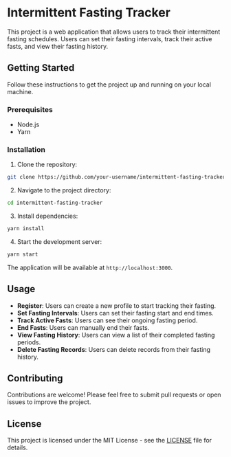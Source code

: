 # Intermittent Fasting Tracker

This project is a web application that allows users to track their intermittent fasting schedules. Users can set their fasting intervals, track their active fasts, and view their fasting history.

## Getting Started

Follow these instructions to get the project up and running on your local machine.

### Prerequisites

- Node.js
- Yarn

### Installation

1. Clone the repository:

```bash
git clone https://github.com/your-username/intermittent-fasting-tracker.git
```

2. Navigate to the project directory:

```bash
cd intermittent-fasting-tracker
```

3. Install dependencies:

```bash
yarn install
```

4. Start the development server:

```bash
yarn start
```

The application will be available at `http://localhost:3000`.

## Usage

- **Register**: Users can create a new profile to start tracking their fasting.
- **Set Fasting Intervals**: Users can set their fasting start and end times.
- **Track Active Fasts**: Users can see their ongoing fasting period.
- **End Fasts**: Users can manually end their fasts.
- **View Fasting History**: Users can view a list of their completed fasting periods.
- **Delete Fasting Records**: Users can delete records from their fasting history.

## Contributing

Contributions are welcome! Please feel free to submit pull requests or open issues to improve the project.

## License

This project is licensed under the MIT License - see the [LICENSE](LICENSE) file for details.
